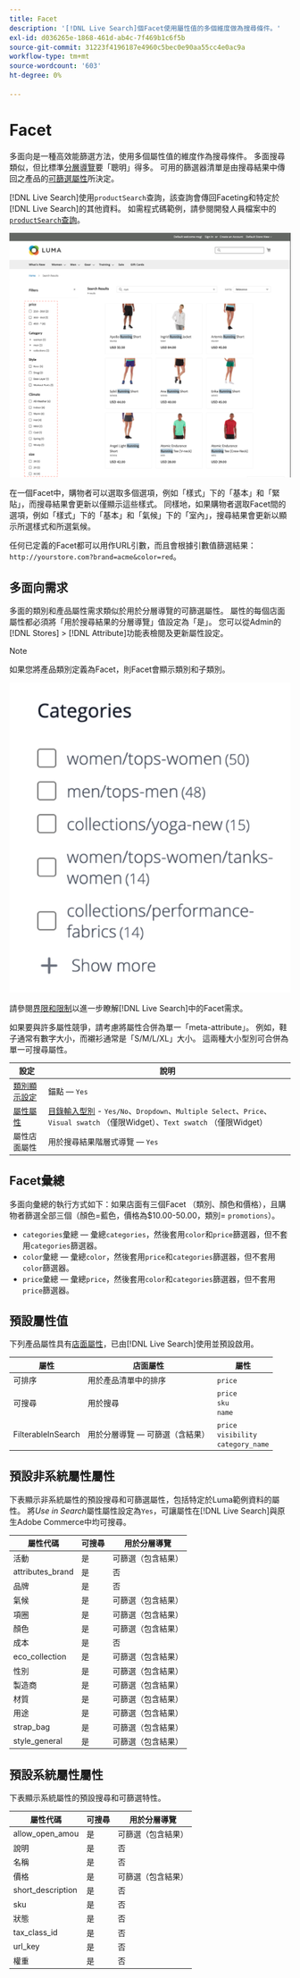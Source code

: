 ```yaml
---
title: Facet
description: '[!DNL Live Search]個Facet使用屬性值的多個維度做為搜尋條件。'
exl-id: d036265e-1868-461d-ab4c-7f469b1c6f5b
source-git-commit: 31223f4196187e4960c5bec0e90aa55cc4e0ac9a
workflow-type: tm+mt
source-wordcount: '603'
ht-degree: 0%

---
```


# Facet

多面向是一種高效能篩選方法，使用多個屬性值的維度作為搜尋條件。 多面搜尋類似，但比標準[分層導覽](https://experienceleague.adobe.com/docs/commerce-admin/catalog/catalog/navigation/navigation-layered.html)要「聰明」得多。 可用的篩選器清單是由搜尋結果中傳回之產品的[可篩選屬性](https://experienceleague.adobe.com/docs/commerce-admin/catalog/catalog/navigation/navigation-layered.html#filterable-attributes)所決定。

[!DNL Live Search]使用`productSearch`查詢，該查詢會傳回Faceting和特定於[!DNL Live Search]的其他資料。 如需程式碼範例，請參閱開發人員檔案中的[`productSearch`查詢](https://developer.adobe.com/commerce/webapi/graphql/schema/live-search/queries/product-search/)。

![篩選的搜尋結果](assets/storefront-search-results-run.png)

在一個Facet中，購物者可以選取多個選項，例如「樣式」下的「基本」和「緊貼」，而搜尋結果會更新以僅顯示這些樣式。 同樣地，如果購物者選取Facet間的選項，例如「樣式」下的「基本」和「氣候」下的「室內」，搜尋結果會更新以顯示所選樣式和所選氣候。

任何已定義的Facet都可以用作URL引數，而且會根據引數值篩選結果： `http://yourstore.com?brand=acme&color=red`。

## 多面向需求

多面的類別和產品屬性需求類似於用於分層導覽的可篩選屬性。 屬性的每個店面屬性都必須將「用於搜尋結果的分層導覽」值設定為「是」。 您可以從Admin的[!DNL Stores] > [!DNL Attribute]功能表檢閱及更新屬性設定。

>[!NOTE]
>
>如果您將產品類別定義為Facet，則Facet會顯示類別和子類別。
>
>![類別Facet](assets/facet-category.png)

請參閱[界限和限制](./boundaries-limits.md#facets)以進一步瞭解[!DNL Live Search]中的Facet需求。

如果要與許多屬性競爭，請考慮將屬性合併為單一「meta-attribute」。 例如，鞋子通常有數字大小，而襯衫通常是「S/M/L/XL」大小。 這兩種大小型別可合併為單一可搜尋屬性。

| 設定 | 說明 |
|--- |--- |
| [類別顯示設定](https://experienceleague.adobe.com/docs/commerce-admin/catalog/categories/create/categories-display-settings.html) | 錨點 — `Yes` |
| [屬性屬性](https://experienceleague.adobe.com/docs/commerce-admin/catalog/product-attributes/create/attribute-product-create.html) | [目錄輸入型別](https://experienceleague.adobe.com/docs/commerce-admin/catalog/product-attributes/attributes-input-types.html) - `Yes/No`、`Dropdown`、`Multiple Select`、`Price`、`Visual swatch` （僅限Widget）、`Text swatch` （僅限Widget） |
| 屬性店面屬性 | 用於搜尋結果階層式導覽 — `Yes` |

## Facet彙總

多面向彙總的執行方式如下：如果店面有三個Facet （類別、顏色和價格），且購物者篩選全部三個（顏色=藍色，價格為$10.00-50.00，類別= `promotions`）。

* `categories`彙總 — 彙總`categories`，然後套用`color`和`price`篩選器，但不套用`categories`篩選器。
* `color`彙總 — 彙總`color`，然後套用`price`和`categories`篩選器，但不套用`color`篩選器。
* `price`彙總 — 彙總`price`，然後套用`color`和`categories`篩選器，但不套用`price`篩選器。

## 預設屬性值

下列產品屬性具有[店面屬性](https://experienceleague.adobe.com/docs/commerce-admin/catalog/product-attributes/product-attributes.html)，已由[!DNL Live Search]使用並預設啟用。

| 屬性 | 店面屬性 | 屬性 |
|---|---|---|
| 可排序 | 用於產品清單中的排序 | `price` |
| 可搜尋 | 用於搜尋 | `price` <br />`sku`<br />`name` |
| FilterableInSearch | 用於分層導覽 — 可篩選（含結果） | `price`<br />`visibility`<br />`category_name` |

## 預設非系統屬性屬性

下表顯示非系統屬性的預設搜尋和可篩選屬性，包括特定於Luma範例資料的屬性。 將&#x200B;*Use in Search*&#x200B;屬性屬性設定為`Yes`，可讓屬性在[!DNL Live Search]與原生Adobe Commerce中均可搜尋。

| 屬性代碼 | 可搜尋 | 用於分層導覽 |
|--- |--- |--- |
| 活動 | 是 | 可篩選（包含結果） |
| attributes_brand | 是 | 否 |
| 品牌 | 是 | 否 |
| 氣候 | 是 | 可篩選（包含結果） |
| 項圈 | 是 | 可篩選（包含結果） |
| 顏色 | 是 | 可篩選（包含結果） |
| 成本 | 是 | 否 |
| eco_collection | 是 | 可篩選（包含結果） |
| 性別 | 是 | 可篩選（包含結果） |
| 製造商 | 是 | 可篩選（包含結果） |
| 材質 | 是 | 可篩選（包含結果） |
| 用途 | 是 | 可篩選（包含結果） |
| strap_bag | 是 | 可篩選（包含結果） |
| style_general | 是 | 可篩選（包含結果） |

## 預設系統屬性屬性

下表顯示系統屬性的預設搜尋和可篩選特性。

| 屬性代碼 | 可搜尋 | 用於分層導覽 |
|--- |--- |--- |
| allow_open_amou | 是 | 可篩選（包含結果） |
| 說明 | 是 | 否 |
| 名稱 | 是 | 否 |
| 價格 | 是 | 可篩選（包含結果） |
| short_description | 是 | 否 |
| sku | 是 | 否 |
| 狀態 | 是 | 否 |
| tax_class_id | 是 | 否 |
| url_key | 是 | 否 |
| 權重 | 是 | 否 |
